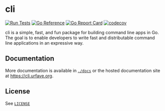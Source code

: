 # cli

[![Run Tests](https://github.com/urfave/cli/actions/workflows/cli.yml/badge.svg)](https://github.com/urfave/cli/actions/workflows/cli.yml)
[![Go Reference](https://pkg.go.dev/badge/github.com/urfave/cli/v3.svg)](https://pkg.go.dev/github.com/urfave/cli/v3)
[![Go Report Card](https://goreportcard.com/badge/github.com/urfave/cli/v3)](https://goreportcard.com/report/github.com/urfave/cli/v3)
[![codecov](https://codecov.io/gh/urfave/cli/branch/main/graph/badge.svg)](https://app.codecov.io/gh/urfave/cli)

cli is a simple, fast, and fun package for building command line apps in Go. The
goal is to enable developers to write fast and distributable command line
applications in an expressive way.

## Documentation

More documentation is available in [`./docs`](./docs) or the hosted
documentation site at <https://cli.urfave.org>.

## License

See [`LICENSE`](./LICENSE)
